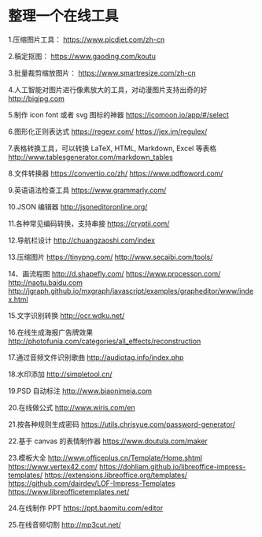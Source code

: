 # 整理一个在线工具


1.压缩图片工具：
https://www.picdiet.com/zh-cn 

2.稿定抠图：
https://www.gaoding.com/koutu

3.批量裁剪缩放图片：
https://www.smartresize.com/zh-cn 

4.人工智能对图片进行像素放大的工具，对动漫图片支持出奇的好
http://bigjpg.com

5.制作 icon font 或者 svg 图标的神器
https://icomoon.io/app/#/select

6.图形化正则表达式
https://regexr.com/
https://jex.im/regulex/

7.表格转换工具，可以转换 LaTeX, HTML, Markdown, Excel 等表格 
http://www.tablesgenerator.com/markdown_tables

8.文件转换器
https://convertio.co/zh/
https://www.pdftoword.com/

9.英语语法检查工具
https://www.grammarly.com/ 

10.JSON 编辑器
http://jsoneditoronline.org/

11.各种常见编码转换，支持串接
https://cryptii.com/ 

12.导航栏设计
http://chuangzaoshi.com/index

13.压缩图片
https://tinypng.com/
http://www.secaibi.com/tools/

14、画流程图
http://d.shapefly.com/
https://www.processon.com/
http://naotu.baidu.com
http://jgraph.github.io/mxgraph/javascript/examples/grapheditor/www/index.html

15.文字识别转换
http://ocr.wdku.net/

16.在线生成海报广告牌效果
http://photofunia.com/categories/all_effects/reconstruction

17.通过音频文件识别歌曲
http://audiotag.info/index.php

18.水印添加
http://simpletool.cn/

19.PSD 自动标注
http://www.biaonimeia.com

20.在线做公式
http://www.wiris.com/en

21.按各种规则生成密码
https://utils.chrisyue.com/password-generator/

22.基于 canvas 的表情制作器
https://www.doutula.com/maker 

23.模板大全 
http://www.officeplus.cn/Template/Home.shtml 
https://www.vertex42.com/ 
https://dohliam.github.io/libreoffice-impress-templates/ 
https://extensions.libreoffice.org/templates/ 
https://github.com/dairdev/LOF-Impress-Templates 
https://www.libreofficetemplates.net/

24.在线制作 PPT
https://ppt.baomitu.com/editor

25.在线音频切割
http://mp3cut.net/ 









